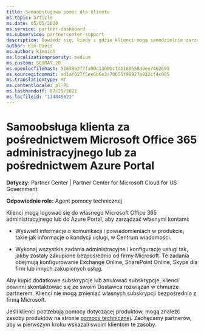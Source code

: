 ```yaml
---
title: Samoobsługowa pomoc dla klienta
ms.topic: article
ms.date: 05/05/2020
ms.service: partner-dashboard
ms.subservice: partnercenter-support
description: Dowiedz się, kiedy i gdzie klienci mogą samodzielnie zarządzać swoimi kontami i kiedy powinni kontaktować się ze swoim Dostawca rozwiązań w chmurze partnerem.
author: Kim-Davis
ms.author: kimnich
ms.localizationpriority: medium
ms.custom: SEOMAY.20
ms.openlocfilehash: 5163952f7fa90c13001cfdb160558d0ee7462691
ms.sourcegitcommit: ad1af627f5ee6b6e3a70655f90927e932cf4c985
ms.translationtype: MT
ms.contentlocale: pl-PL
ms.lasthandoff: 07/29/2021
ms.locfileid: "114845622"
---
```

# <a name="customer-self-support-through-microsoft-office-365-admin-center-or-through-the-azure-portal"></a>Samoobsługa klienta za pośrednictwem Microsoft Office 365 administracyjnego lub za pośrednictwem Azure Portal

**Dotyczy:** Partner Center | Partner Center for Microsoft Cloud for US Government

**Odpowiednie role:** Agent pomocy technicznej

Klienci mogą logować się do własnego Microsoft Office 365 administracyjnego lub do Azure Portal, aby zarządzać własnymi kontami:

- Wyświetl informacje o komunikacji i powiadomieniach w produkcie, takie jak informacje o kondycji usługi, w Centrum wiadomości.

- Wykonaj wszystkie zadania administracyjne i konfigurację usługi tak, jakby zostały zakupione bezpośrednio od firmy Microsoft. Te zadania obejmują konfigurowanie Exchange Online, SharePoint Online, Skype dla firm lub innych zakupionych usług.

Aby kupić dodatkowe subskrypcje lub anulować subskrypcje, klienci powinni skontaktować się ze swoim Dostawca rozwiązań w chmurze partnerem. Klienci nie mogą zmieniać własnych subskrypcji bezpośrednio z firmą Microsoft.

Jeśli klienci potrzebują pomocy dotyczącej produktów, mogą znaleźć zasoby produktów na stronie [pomocy technicznej](https://partnercenter.microsoft.com/partner/support). Zachęcamy partnerów, aby w pierwszym kroku wskazali swoim klientom te zasoby.

 

 



